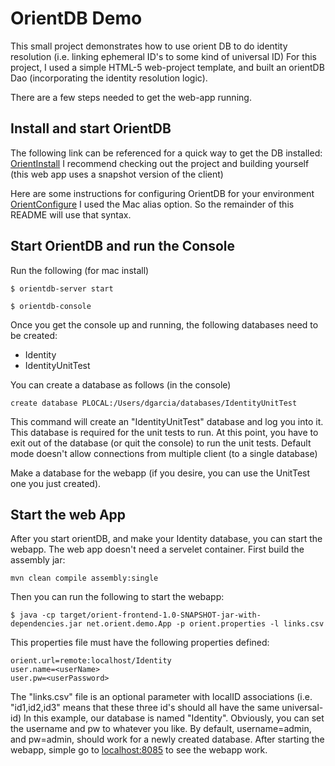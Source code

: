 # OrientDB Demo
This small project demonstrates how to use orient DB to do identity resolution (i.e. linking ephemeral ID's to some kind of universal ID)
For this project, I used a simple HTML-5 web-project template, and built an orientDB Dao (incorporating the identity resolution logic).

There are a few steps needed to get the web-app running.

## Install and start OrientDB

The following link can be referenced for a quick way to get the DB installed: [OrientInstall](http://orientdb.com/docs/2.2/Tutorial-Installation.html)
I recommend checking out the project and building yourself (this web app uses a snapshot version of the client)

Here are some instructions for configuring OrientDB for your environment [OrientConfigure](http://orientdb.com/docs/2.2/Unix-Service.html)
I used the Mac alias option.  So the remainder of this README will use that syntax.

## Start OrientDB and run the Console
Run the following (for mac install)
```
$ orientdb-server start
```
```
$ orientdb-console
```

Once you get the console up and running, the following databases need to be created:
* Identity
* IdentityUnitTest

You can create a database as follows (in the console)
```
create database PLOCAL:/Users/dgarcia/databases/IdentityUnitTest
```
This command will create an "IdentityUnitTest" database and log you into it.  This database is required for the unit tests to run.
At this point, you have to exit out of the database (or quit the console) to run the unit tests.  Default mode doesn't allow connections
from multiple client (to a single database)

Make a database for the webapp (if you desire, you can use the UnitTest one you just created).

## Start the web App
After you start orientDB, and make your Identity database, you can start the webapp.
The web app doesn't need a servelet container.  First build the assembly jar:
```
mvn clean compile assembly:single
```
Then you can run the following to start the webapp:
```
$ java -cp target/orient-frontend-1.0-SNAPSHOT-jar-with-dependencies.jar net.orient.demo.App -p orient.properties -l links.csv
```
This properties file must have the following properties defined:
```
orient.url=remote:localhost/Identity
user.name=<userName>
user.pw=<userPassword>
```
The "links.csv" file is an optional parameter with localID associations (i.e. "id1,id2,id3" means that these three id's should all have the same universal-id)
In this example, our database is named "Identity".  Obviously, you can set the username and pw to whatever you like.  By default, username=admin, and pw=admin, should work for a newly created database.
After starting the webapp, simple go to [localhost:8085](http://localhost:8085) to see the webapp work.
